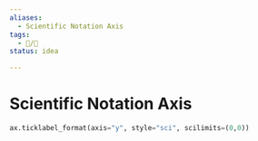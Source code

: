 ```yaml
---
aliases:
  - Scientific Notation Axis
tags:
  - 📝/🌱
status: idea

---
```


# Scientific Notation Axis

```python
ax.ticklabel_format(axis="y", style="sci", scilimits=(0,0))  
```
